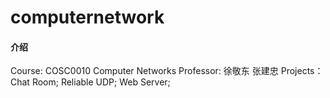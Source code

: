 # computernetwork

#### 介绍
Course: COSC0010 Computer Networks
Professor: 徐敬东 张建忠
Projects：Chat Room; Reliable UDP; Web Server;
